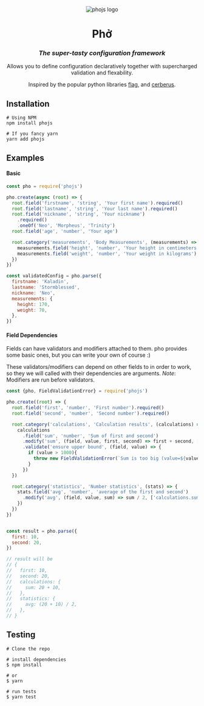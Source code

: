 <div align="center">

![phojs logo](https://user-images.githubusercontent.com/2085411/181236639-0d528c9a-141d-47c4-94a7-eef5677eb836.png)
# Phở
### <i>The super-tasty configuration framework</i>

Allows you to define configuration declaratively together with supercharged validation and flexability.
  
Inspired by the popular python libraries [flag](https://abseil.io/docs/python/guides/flags), and [cerberus](https://github.com/pyeve/cerberus).

</div>


## Installation

```shell
# Using NPM
npm install phojs

# If you fancy yarn
yarn add phojs
```

## Examples

#### Basic

```javascript
const pho = require('phojs')

pho.create(async (root) => {
  root.field('firstname', 'string', 'Your first name').required()
  root.field('lastname', 'string', 'Your last name').required()
  root.field('nickname', 'string', 'Your nickname')
    .required()
    .oneOf('Neo', 'Morpheus', 'Trinity')
  root.field('age', 'number', 'Your age')

  root.category('measurements', 'Body Measurements', (measurements) => {
    measurements.field('height', 'number', 'Your height in centimeters')
    measurements.field('weight', 'number', 'Your weight in kilograms')
  })
})

const validatedConfig = pho.parse({
  firstname: 'Kaladin',
  lastname: 'Stormblessed',
  nickname: 'Neo',
  measurements: {
    height: 170,
    weight: 70,
  },
})
```

#### Field Dependencies

Fields can have validators and modifiers attached to them. 
pho provides some basic ones, but you can write your own of course :)

These validators/modifiers can depend on other fields to in order to work, so they we will called with their dependencies are arguments.
_Note_:
Modifiers are run before validators.

```javascript
const {pho, FieldValidationError} = require('phojs')

pho.create((root) => {
  root.field('first', 'number', 'First number').required()
  root.field('second', 'number', 'Second number').required()

  root.category('calculations', 'Calculation results', (calculations) => {
    calculations
      .field('sum', 'number', 'Sum of first and second')
      .modify('sum', (field, value, first, second) => first + second, ['first', 'second']) // sum field needs both first and second to make sense
      .validate('ensure upper bound', (field, value) => {
        if (value > 1000){
          throw new FieldValidationError(`Sum is too big (value=${value})`)
        }
      })
  })

  root.category('statistics', 'Number statistics', (stats) => {
    stats.field('avg', 'number', 'average of the first and second')
      .modify('avg', (field, value, sum) => sum / 2, ['calculations.sum'])
    })
  })
})


const result = pho.parse({
  first: 10,
  second: 20,
})

// result will be
// {
//   first: 10,
//   second: 20,
//   calculations: {
//     sum: 20 + 10,
//   },
//   statistics: {
//     avg: (20 + 10) / 2,
//   },
// }
```

## Testing

```
# Clone the repo

# install dependencies
$ npm install

# or
$ yarn

# run tests
$ yarn test
```
